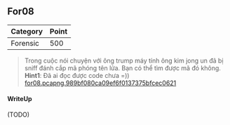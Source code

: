 ## For08

| Category | Point |
| --- | --- |
| Forensic | 500 |

> Trong cuộc nói chuyện với ông trump máy tính ông kim jong un đã bị sniff đánh cắp mã phóng tên lửa. Bạn có thể tìm được mã đó không. <br>
> **Hint1**: Đã ai đọc được code chưa =)) <br>
> [for08.pcapng.989bf080ca09ef6f0137375bfcec0621](./for08.pcapng.989bf080ca09ef6f0137375bfcec0621) <br>

#### WriteUp

(TODO)
